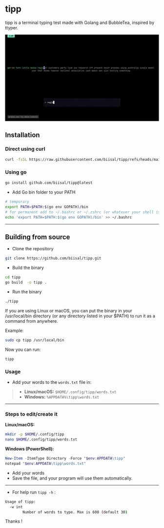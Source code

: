 # tipp

tipp is a terminal typing test made with Golang and BubbleTea, inspired by ttyper.

![tipp-demo](./assets/tipp-demo.gif)

## Installation
### Direct using curl 

```bash
curl -fsSL https://raw.githubusercontent.com/biisal/tipp/refs/heads/main/install.sh | bash
```

### Using go
```bash
go install github.com/biisal/tipp@latest
```
- Add Go bin folder to your PATH
```bash
# temporary
export PATH=$PATH:$(go env GOPATH)/bin
# for permanent add to ~/.bashrc or ~/.zshrc (or whatever your shell is)
echo 'export PATH=$PATH:$(go env GOPATH)/bin' >> ~/.bashrc
```
--- 


## Building from source
- Clone the repository
```bash
git clone https://github.com/biisal/tipp.git
```

- Build the binary
```bash
cd tipp
go build  -o tipp .
```

- Run the binary
```bash
./tipp
```
If you are using Linux or macOS, you can put the binary in your /usr/local/bin directory (or any directory listed in your $PATH) to run it as a command from anywhere.

Example:
```bash
sudo cp tipp /usr/local/bin
```
Now you can run:
```bash
tipp
```
### Usage

- Add your words to the `words.txt` file in:
>
> * **Linux/macOS:** `$HOME/.config/tipp/words.txt`
> * **Windows:** `%APPDATA%\tipp\words.txt`

---

### **Steps to edit/create it**

**Linux/macOS:**

```bash
mkdir -p $HOME/.config/tipp
nano $HOME/.config/tipp/words.txt
```

**Windows (PowerShell):**

```powershell
New-Item -ItemType Directory -Force "$env:APPDATA\tipp"
notepad "$env:APPDATA\tipp\words.txt"
```

* Add your words 
* Save the file, and your program will use them automatically.

---
- For help run `tipp -h` : 
```bash
Usage of tipp:
  -w int
        Number of words to type. Max is 600 (default 30)
```
Thanks !

